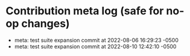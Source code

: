 # Contribution meta log (safe for no-op changes)
- meta: test suite expansion commit at 2022-08-06 16:29:23 -0500
- meta: test suite expansion commit at 2022-08-10 12:42:10 -0500
